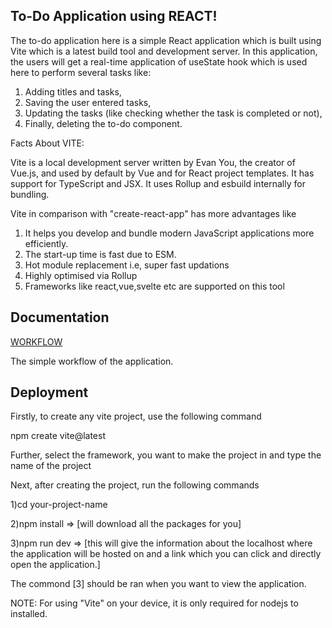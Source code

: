 ## To-Do Application using REACT!

The to-do application here is a simple React application which is built using Vite which is a latest build tool and development server. In this application, the users will get a real-time application of useState hook which is used here to perform several tasks like:
1. Adding titles and tasks,
2. Saving the user entered tasks,
3. Updating the tasks (like checking whether the task is completed or not),
4. Finally, deleting the to-do component.

Facts About VITE:

Vite is a local development server written by Evan You, the creator of Vue.js, and used by default by Vue and for React project templates. It has support for TypeScript and JSX. It uses Rollup and esbuild internally for bundling.

Vite in comparison with "create-react-app" has more advantages like
1. It helps you develop and bundle modern JavaScript applications more efficiently.
2. The start-up time is fast due to ESM.
3. Hot module replacement i.e, super fast updations
4. Highly optimised via Rollup
5. Frameworks like react,vue,svelte etc are supported on this tool


## Documentation

[WORKFLOW](https://github.com/funnysam2002/Todo-List-React-/blob/main/Flowchart.drawio.png)

The simple workflow of the application.


## Deployment

Firstly, to create any vite project, use the following command

npm create vite@latest

Further, select the framework, you want to make the project in and type the name of the project

Next, after creating the project, run the following commands

1)cd your-project-name

2)npm install => [will download all the packages for you]

3)npm run dev => [this will give the information about the localhost where the application will be hosted on and a link which you can click and directly open the application.]

 The commond [3] should be ran when you want to view the application.

 NOTE: For using "Vite" on your device, it is only required for nodejs to installed.




